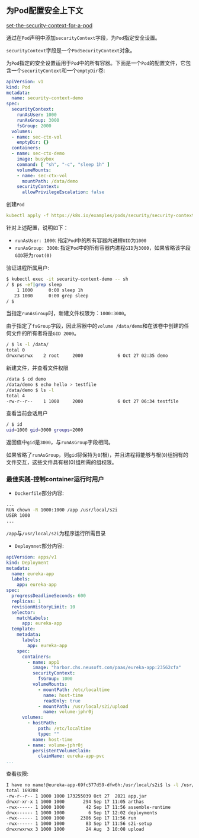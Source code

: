 ## 为Pod配置安全上下文

[set-the-security-context-for-a-pod](https://kubernetes.io/docs/tasks/configure-pod-container/security-context/#set-the-security-context-for-a-pod)

通过在`Pod`声明中添加`securityContext`字段，为`Pod`指定安全设置。

`securityContext`字段是一个`PodSecurityContext`对象。

为`Pod`指定的安全设置适用于`Pod`中的所有容器。下面是一个`Pod`的配置文件，它包含一个`securityContext`和一个`emptyDir`卷:

```yaml
apiVersion: v1
kind: Pod
metadata:
  name: security-context-demo
spec:
  securityContext:
    runAsUser: 1000
    runAsGroup: 3000
    fsGroup: 2000
  volumes:
  - name: sec-ctx-vol
    emptyDir: {}
  containers:
  - name: sec-ctx-demo
    image: busybox
    command: [ "sh", "-c", "sleep 1h" ]
    volumeMounts:
    - name: sec-ctx-vol
      mountPath: /data/demo
    securityContext:
      allowPrivilegeEscalation: false
```

创建`Pod`

```yaml
kubectl apply -f https://k8s.io/examples/pods/security/security-context.yaml
```

针对上述配置，说明如下：
- `runAsUser: 1000`: 指定`Pod`中的所有容器内进程`UID`为`1000`
- `runAsGroup: 3000`: 指定`Pod`中的所有容器内进程`GID`为`3000`，如果省略该字段`GID`将为`root(0)`

验证进程所属用户:

```bash
$ kubectl exec -it security-context-demo -- sh
/ $ ps -ef|grep sleep
    1 1000      0:00 sleep 1h
   23 1000      0:00 grep sleep
/ $
```

当指定`runAsGroup`时，新建文件权限为：`1000:3000`。

由于指定了`fsGroup`字段，因此容器中的`volume /data/demo`和在该卷中创建的任何文件的所有者将是`GID 2000`。

```bash
/ $ ls -l /data/
total 0
drwxrwsrwx    2 root     2000             6 Oct 27 02:35 demo
```

新建文件，并查看文件权限

```bash
/data $ cd demo
/data/demo $ echo hello > testfile
/data/demo $ ls -l
total 4
-rw-r--r--    1 1000     2000             6 Oct 27 06:34 testfile
```

查看当前会话用户

```bash
/ $ id
uid=1000 gid=3000 groups=2000
```

返回值中`gid`是`3000`，与`runAsGroup`字段相同。

如果省略了`runAsGroup`，则`gid`将保持为`0`(根)，并且进程将能够与根(`0`)组拥有的文件交互，这些文件具有根(0)组所需的组权限。

### 最佳实践-控制container运行时用户

- `Dockerfile`部分内容:

```bash
...
RUN chown -R 1000:1000 /app /usr/local/s2i
USER 1000
...
```
`/app`与`/usr/local/s2i`为程序运行所需目录

- `Deploymnet`部分内容:

```yaml
apiVersion: apps/v1
kind: Deployment
metadata:
  name: eureka-app
  labels:
    app: eureka-app
spec:
  progressDeadlineSeconds: 600
  replicas: 1
  revisionHistoryLimit: 10
  selector:
    matchLabels:
      app: eureka-app
  template:
    metadata:
      labels:
        app: eureka-app
    spec:
      containers:
        - name: app1
          image: "harbor.chs.neusoft.com/paas/eureka-app:23562cfa"
          securityContext:
            fsGroup: 1000
          volumeMounts:
            - mountPath: /etc/localtime
              name: host-time
              readOnly: true
            - mountPath: /usr/local/s2i/upload
              name: volume-jphr0j
      volumes:
        - hostPath:
            path: /etc/localtime
            type: ""
          name: host-time
        - name: volume-jphr0j
          persistentVolumeClaim:
            claimName: eureka-app-pvc
...
```

查看权限:

```bash
I have no name!@eureka-app-69fc577d59-dfw6h:/usr/local/s2i$ ls -l /usr/local/s2i
total 169208
-rw-r--r-- 1 1000 1000 173255039 Oct 27  2021 app.jar
drwxr-xr-x 1 1000 1000       294 Sep 17 11:05 arthas
-rwx------ 1 1000 1000        42 Sep 17 11:56 assemble-runtime
drwx------ 1 1000 1000         6 Sep 17 12:02 deployments
-rwx------ 1 1000 1000      2386 Sep 17 11:56 run
-rwx------ 1 1000 1000        83 Sep 17 11:56 s2i-setup
drwxrwxrwx 3 1000 1000        24 Aug  3 10:08 upload
```